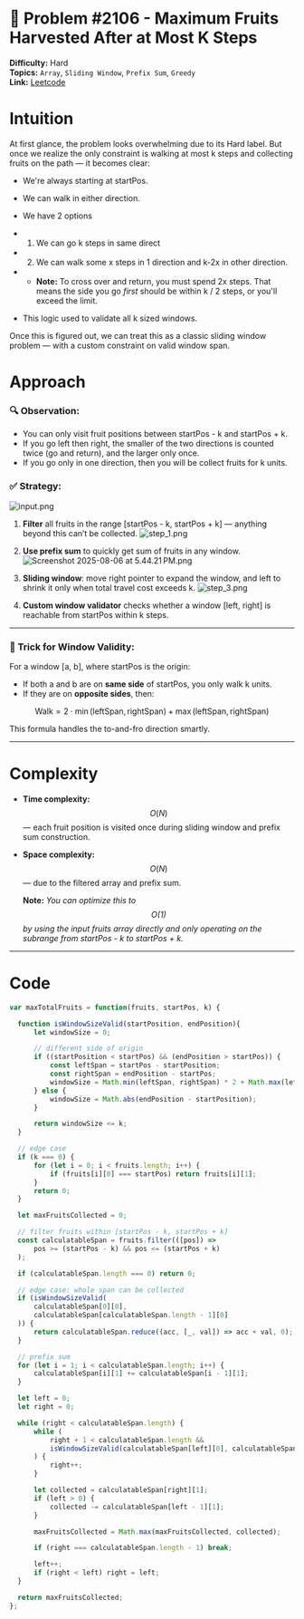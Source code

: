 
# 🧩 Problem #2106 - Maximum Fruits Harvested After at Most K Steps

**Difficulty:** Hard  
**Topics:**  `Array`, `Sliding Window`, `Prefix Sum`, `Greedy`  
**Link:** [Leetcode](https://leetcode.com/problems/maximum-fruits-harvested-after-at-most-k-steps/description/)

# Intuition

At first glance, the problem looks overwhelming due to its Hard label. But once we realize the only constraint is walking at most k steps and collecting fruits on the path — it becomes clear:

- We're always starting at startPos.
- We can walk in either direction.
- We have 2 options 
- 1. We can go k steps in same direct
- 2. We can walk some x steps in 1 direction and k-2x in other direction. 
- - **Note:** To cross over and return, you must spend 2x steps. That means the side you go *first* should be within k / 2 steps, or you'll exceed the limit.

- This logic used to validate all k sized windows.


Once this is figured out, we can treat this as a classic sliding window problem — with a custom constraint on valid window span.

# Approach

### 🔍 Observation:

- You can only visit fruit positions between startPos - k and startPos + k.
- If you go left then right, the smaller of the two directions is counted twice (go and return), and the larger only once.
- If you go only in one direction, then you will be collect fruits for k units.

### ✅ Strategy:
![input.png](https://assets.leetcode.com/users/images/0734b772-28f1-434c-8425-33239738f7c3_1754482348.6180677.png)

1. **Filter** all fruits in the range [startPos - k, startPos + k] — anything beyond this can’t be collected.
![step_1.png](https://assets.leetcode.com/users/images/bdf67038-44aa-42a8-bc16-6790e4da7022_1754482397.1214542.png)

2. **Use prefix sum** to quickly get sum of fruits in any window.
![Screenshot 2025-08-06 at 5.44.21 PM.png](https://assets.leetcode.com/users/images/edd14bb6-9aa2-4ac6-9fc6-691de9521b64_1754482480.7589943.png)

4. **Sliding window**: move right pointer to expand the window, and left to shrink it only when total travel cost exceeds k.
![step_3.png](https://assets.leetcode.com/users/images/621bfc60-6005-4168-aa6e-4136e0864429_1754482503.438655.png)

5. **Custom window validator** checks whether a window [left, right] is reachable from startPos within k steps.

---

### 🧠 Trick for Window Validity:

For a window [a, b], where startPos is the origin:

- If both a and b are on **same side** of startPos, you only walk k units.
- If they are on **opposite sides**, then:

$$
\text{Walk} = 2 \cdot \min(\text{leftSpan}, \text{rightSpan}) + \max(\text{leftSpan}, \text{rightSpan})
$$


This formula handles the to-and-fro direction smartly.

---

# Complexity

- **Time complexity:**  
$$O(N)$$ — each fruit position is visited once during sliding window and prefix sum construction.

- **Space complexity:**  
  $$O(N)$$ — due to the filtered array and prefix sum.  

  **Note:** _You can optimize this to $$O(1)$$ by using the input fruits array directly and only operating on the subrange from startPos - k to startPos + k._

---

# Code
``` javascript []
var maxTotalFruits = function(fruits, startPos, k) {

  function isWindowSizeValid(startPosition, endPosition){
      let windowSize = 0;

      // different side of origin
      if ((startPosition < startPos) && (endPosition > startPos)) {
          const leftSpan = startPos - startPosition;
          const rightSpan = endPosition - startPos;
          windowSize = Math.min(leftSpan, rightSpan) * 2 + Math.max(leftSpan, rightSpan);
      } else {
          windowSize = Math.abs(endPosition - startPosition);
      }

      return windowSize <= k;
  }

  // edge case
  if (k === 0) {
      for (let i = 0; i < fruits.length; i++) {
          if (fruits[i][0] === startPos) return fruits[i][1];
      }
      return 0;
  }

  let maxFruitsCollected = 0;

  // filter fruits within [startPos - k, startPos + k]
  const calculatableSpan = fruits.filter(([pos]) =>
      pos >= (startPos - k) && pos <= (startPos + k)
  );

  if (calculatableSpan.length === 0) return 0;

  // edge case: whole span can be collected
  if (isWindowSizeValid(
      calculatableSpan[0][0],
      calculatableSpan[calculatableSpan.length - 1][0]
  )) {
      return calculatableSpan.reduce((acc, [_, val]) => acc + val, 0);
  }

  // prefix sum
  for (let i = 1; i < calculatableSpan.length; i++) {
      calculatableSpan[i][1] += calculatableSpan[i - 1][1];
  }

  let left = 0;
  let right = 0;

  while (right < calculatableSpan.length) {
      while (
          right + 1 < calculatableSpan.length &&
          isWindowSizeValid(calculatableSpan[left][0], calculatableSpan[right + 1][0])
      ) {
          right++;
      }

      let collected = calculatableSpan[right][1];
      if (left > 0) {
          collected -= calculatableSpan[left - 1][1];
      }

      maxFruitsCollected = Math.max(maxFruitsCollected, collected);

      if (right === calculatableSpan.length - 1) break;

      left++;
      if (right < left) right = left;
  }

  return maxFruitsCollected;
};
```
